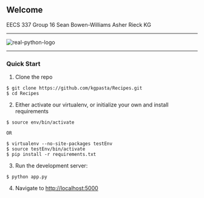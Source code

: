 ## Welcome

EECS 337 Group 16
Sean Bowen-Williams
Asher Rieck
KG

<hr>

![real-python-logo](https://raw.githubusercontent.com/realpython/about/master/rp_small.png)


<hr>

### Quick Start

1. Clone the repo
  ```
  $ git clone https://github.com/kgpasta/Recipes.git
  $ cd Recipes
  ```

2. Either activate our virtualenv, or initialize your own and install requirements
  ```
  $ source env/bin/activate

  OR

  $ virtualenv --no-site-packages testEnv
  $ source testEnv/bin/activate
  $ pip install -r requirements.txt
  ```


3. Run the development server:
  ```
  $ python app.py
  ```

4. Navigate to [http://localhost:5000](http://localhost:5000)


